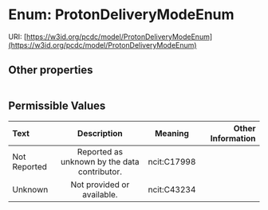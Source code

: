 
# Enum: ProtonDeliveryModeEnum




URI: [https://w3id.org/pcdc/model/ProtonDeliveryModeEnum](https://w3id.org/pcdc/model/ProtonDeliveryModeEnum)


## Other properties

|  |  |  |
| --- | --- | --- |

## Permissible Values

| Text | Description | Meaning | Other Information |
| :--- | :---: | :---: | ---: |
| Not Reported | Reported as unknown by the data contributor. | ncit:C17998 |  |
| Unknown | Not provided or available. | ncit:C43234 |  |


